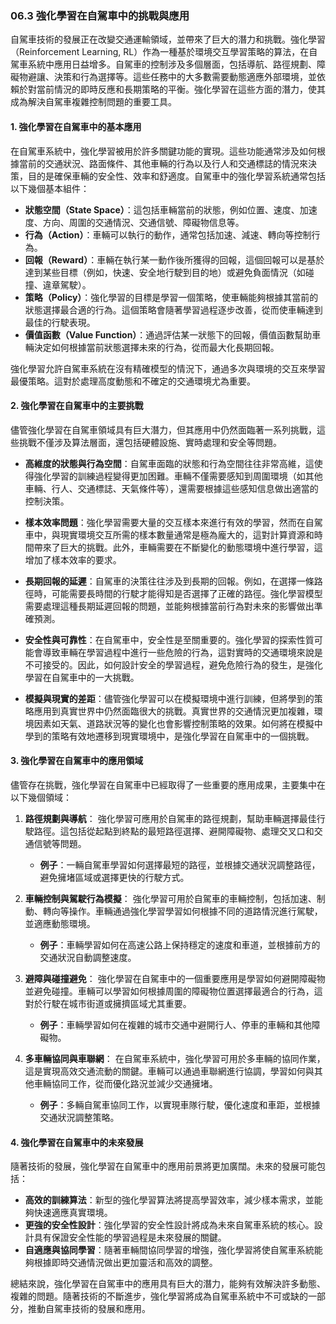 ### 06.3 強化學習在自駕車中的挑戰與應用

自駕車技術的發展正在改變交通運輸領域，並帶來了巨大的潛力和挑戰。強化學習（Reinforcement Learning, RL）作為一種基於環境交互學習策略的算法，在自駕車系統中應用日益增多。自駕車的控制涉及多個層面，包括導航、路徑規劃、障礙物避讓、決策和行為選擇等。這些任務中的大多數需要動態適應外部環境，並依賴於對當前情況的即時反應和長期策略的平衡。強化學習在這些方面的潛力，使其成為解決自駕車複雜控制問題的重要工具。

#### 1. 強化學習在自駕車中的基本應用

在自駕車系統中，強化學習被用於許多關鍵功能的實現。這些功能通常涉及如何根據當前的交通狀況、路面條件、其他車輛的行為以及行人和交通標誌的情況來決策，目的是確保車輛的安全性、效率和舒適度。自駕車中的強化學習系統通常包括以下幾個基本組件：

- **狀態空間（State Space）**：這包括車輛當前的狀態，例如位置、速度、加速度、方向、周圍的交通情況、交通信號、障礙物信息等。
- **行為（Action）**：車輛可以執行的動作，通常包括加速、減速、轉向等控制行為。
- **回報（Reward）**：車輛在執行某一動作後所獲得的回報，這個回報可以是基於達到某些目標（例如，快速、安全地行駛到目的地）或避免負面情況（如碰撞、違章駕駛）。
- **策略（Policy）**：強化學習的目標是學習一個策略，使車輛能夠根據其當前的狀態選擇最合適的行為。這個策略會隨著學習過程逐步改善，從而使車輛達到最佳的行駛表現。
- **價值函數（Value Function）**：通過評估某一狀態下的回報，價值函數幫助車輛決定如何根據當前狀態選擇未來的行為，從而最大化長期回報。

強化學習允許自駕車系統在沒有精確模型的情況下，通過多次與環境的交互來學習最優策略。這對於處理高度動態和不確定的交通環境尤為重要。

#### 2. 強化學習在自駕車中的主要挑戰

儘管強化學習在自駕車領域具有巨大潛力，但其應用中仍然面臨著一系列挑戰，這些挑戰不僅涉及算法層面，還包括硬體設施、實時處理和安全等問題。

- **高維度的狀態與行為空間**：自駕車面臨的狀態和行為空間往往非常高維，這使得強化學習的訓練過程變得更加困難。車輛不僅需要感知到周圍環境（如其他車輛、行人、交通標誌、天氣條件等），還需要根據這些感知信息做出適當的控制決策。

- **樣本效率問題**：強化學習需要大量的交互樣本來進行有效的學習，然而在自駕車中，與現實環境交互所需的樣本數量通常是極為龐大的，這對計算資源和時間帶來了巨大的挑戰。此外，車輛需要在不斷變化的動態環境中進行學習，這增加了樣本效率的要求。

- **長期回報的延遲**：自駕車的決策往往涉及到長期的回報。例如，在選擇一條路徑時，可能需要長時間的行駛才能得知是否選擇了正確的路徑。強化學習模型需要處理這種長期延遲回報的問題，並能夠根據當前行為對未來的影響做出準確預測。

- **安全性與可靠性**：在自駕車中，安全性是至關重要的。強化學習的探索性質可能會導致車輛在學習過程中進行一些危險的行為，這對實時的交通環境來說是不可接受的。因此，如何設計安全的學習過程，避免危險行為的發生，是強化學習在自駕車中的一大挑戰。

- **模擬與現實的差距**：儘管強化學習可以在模擬環境中進行訓練，但將學到的策略應用到真實世界中仍然面臨很大的挑戰。真實世界的交通情況更加複雜，環境因素如天氣、道路狀況等的變化也會影響控制策略的效果。如何將在模擬中學到的策略有效地遷移到現實環境中，是強化學習在自駕車中的一個挑戰。

#### 3. 強化學習在自駕車中的應用領域

儘管存在挑戰，強化學習在自駕車中已經取得了一些重要的應用成果，主要集中在以下幾個領域：

1. **路徑規劃與導航**：
   強化學習可應用於自駕車的路徑規劃，幫助車輛選擇最佳行駛路徑。這包括從起點到終點的最短路徑選擇、避開障礙物、處理交叉口和交通信號等問題。

   - **例子**：一輛自駕車學習如何選擇最短的路徑，並根據交通狀況調整路徑，避免擁堵區域或選擇更快的行駛方式。

2. **車輛控制與駕駛行為模擬**：
   強化學習可用於自駕車的車輛控制，包括加速、制動、轉向等操作。車輛通過強化學習學習如何根據不同的道路情況進行駕駛，並適應動態環境。

   - **例子**：車輛學習如何在高速公路上保持穩定的速度和車道，並根據前方的交通狀況自動調整速度。

3. **避障與碰撞避免**：
   強化學習在自駕車中的一個重要應用是學習如何避開障礙物並避免碰撞。車輛可以學習如何根據周圍的障礙物位置選擇最適合的行為，這對於行駛在城市街道或擁擠區域尤其重要。

   - **例子**：車輛學習如何在複雜的城市交通中避開行人、停車的車輛和其他障礙物。

4. **多車輛協同與車聯網**：
   在自駕車系統中，強化學習可用於多車輛的協同作業，這是實現高效交通流動的關鍵。車輛可以通過車聯網進行協調，學習如何與其他車輛協同工作，從而優化路況並減少交通擁堵。

   - **例子**：多輛自駕車協同工作，以實現車隊行駛，優化速度和車距，並根據交通狀況調整策略。

#### 4. 強化學習在自駕車中的未來發展

隨著技術的發展，強化學習在自駕車中的應用前景將更加廣闊。未來的發展可能包括：

- **高效的訓練算法**：新型的強化學習算法將提高學習效率，減少樣本需求，並能夠快速適應真實環境。
- **更強的安全性設計**：強化學習的安全性設計將成為未來自駕車系統的核心。設計具有保證安全性能的學習過程是未來發展的關鍵。
- **自適應與協同學習**：隨著車輛間協同學習的增強，強化學習將使自駕車系統能夠根據即時交通情況做出更加靈活和高效的調整。

總結來說，強化學習在自駕車中的應用具有巨大的潛力，能夠有效解決許多動態、複雜的問題。隨著技術的不斷進步，強化學習將成為自駕車系統中不可或缺的一部分，推動自駕車技術的發展和應用。